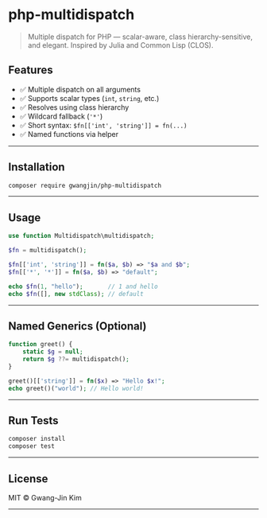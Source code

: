 # php-multidispatch

> Multiple dispatch for PHP — scalar-aware, class hierarchy-sensitive, and elegant. Inspired by Julia and Common Lisp (CLOS).

## Features

- ✅ Multiple dispatch on all arguments
- ✅ Supports scalar types (`int`, `string`, etc.)
- ✅ Resolves using class hierarchy
- ✅ Wildcard fallback (`'*'`)
- ✅ Short syntax: `$fn[['int', 'string']] = fn(...)`
- ✅ Named functions via helper

---

## Installation

```bash
composer require gwangjin/php-multidispatch
```

---

## Usage

```php
use function Multidispatch\multidispatch;

$fn = multidispatch();

$fn[['int', 'string']] = fn($a, $b) => "$a and $b";
$fn[['*', '*']] = fn($a, $b) => "default";

echo $fn(1, "hello");       // 1 and hello
echo $fn([], new stdClass); // default
```

---

## Named Generics (Optional)

```php
function greet() {
    static $g = null;
    return $g ??= multidispatch();
}

greet()[['string']] = fn($x) => "Hello $x!";
echo greet()("world"); // Hello world!
```

---

## Run Tests

```bash
composer install
composer test
```

---

## License

MIT © Gwang-Jin Kim

---

